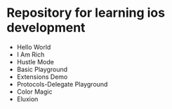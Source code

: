 # Repository for learning ios development
* Hello World
* I Am Rich
* Hustle Mode
* Basic Playground
* Extensions Demo
* Protocols-Delegate Playground
* Color Magic
* Eluxion
